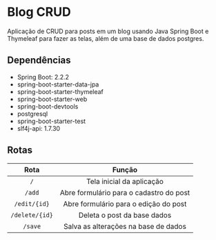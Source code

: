 # Blog CRUD

Aplicação de CRUD para posts em um blog usando Java Spring Boot e Thymeleaf para fazer as telas, além de uma base de
dados postgres.

## Dependências

- Spring Boot: 2.2.2
- spring-boot-starter-data-jpa
- spring-boot-starter-thymeleaf
- spring-boot-starter-web
- spring-boot-devtools
- postgresql
- spring-boot-starter-test
- slf4j-api: 1.7.30

## Rotas

|      Rota      |                  Função                 |
|:--------------:|:---------------------------------------:|
|      `/`       |        Tela inicial da aplicação        |
|     `/add`     | Abre formulário para o cadastro do post |
|  `/edit/{id}`  |  Abre formulário para o edição do post  |
| `/delete/{id}` |       Deleta o post da base dados       |
|    `/save`     |   Salva as alterações na base de dados  |